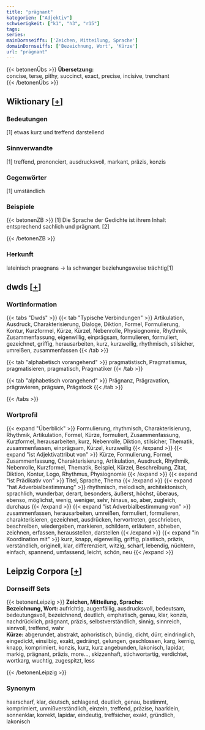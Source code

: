 ```yaml
---
title: "prägnant"
kategorien: ["Adjektiv"]
schwierigkeit: ["k1", "h3", "r15"]
tags:
series:
mainDornseiffs: ['Zeichen, Mitteilung, Sprache']
domainDornseiffs: ['Bezeichnung, Wort', 'Kürze']
url: "prägnant"
---
```


{{< betonenÜbs >}}
**Übersetzung:**  
concise, terse, pithy, succinct, exact, precise, incisive, trenchant  
{{< /betonenÜbs >}}

## Wiktionary [[+](https://de.wiktionary.org/wiki/prägnant)]

### Bedeutungen
[1] etwas kurz und treffend darstellend  

### Sinnverwandte
[1] treffend, prononciert, ausdrucksvoll, markant, präzis, konzis  

### Gegenwörter
[1] umständlich  

### Beispiele
{{< betonenZB >}}
[1] Die Sprache der Gedichte ist ihrem Inhalt entsprechend sachlich und prägnant. [2]  

{{< /betonenZB >}}
### Herkunft
lateinisch praegnans → la schwanger beziehungsweise trächtig[1]  



## dwds [[+](https://www.dwds.de/wb/prägnant)]

### Wortinformation
{{< tabs "Dwds" >}}
{{< tab "Typische Verbindungen" >}}
Artikulation, Ausdruck, Charakterisierung, Dialoge, Diktion, Formel, Formulierung, Kontur, Kurzformel, Kürze, Kürzel, Nebenrolle, Physiognomie, Rhythmik, Zusammenfassung, eigenwillig, einprägsam, formulieren, formuliert, gezeichnet, griffig, herausarbeiten, kurz, kurzweilig, rhythmisch, stilsicher, umreißen, zusammenfassen
{{< /tab >}}

{{< tab "alphabetisch vorangehend" >}}
pragmatistisch, Pragmatismus, pragmatisieren, pragmatisch, Pragmatiker
{{< /tab >}}

{{< tab "alphabetisch vorangehend" >}}
Prägnanz, Prägravation, prägravieren, prägsam, Prägstock
{{< /tab >}}

{{< /tabs >}}

### Wortprofil
{{< expand "Überblick" >}} Formulierung, rhythmisch, Charakterisierung, Rhythmik, Artikulation, Formel, Kürze, formuliert, Zusammenfassung, Kurzformel, herausarbeiten, kurz, Nebenrolle, Diktion, stilsicher, Thematik, zusammenfassen, einprägsam, Kürzel, kurzweilig {{< /expand >}}
{{< expand "ist Adjektivattribut von" >}} Kürze, Formulierung, Formel, Zusammenfassung, Charakterisierung, Artikulation, Ausdruck, Rhythmik, Nebenrolle, Kurzformel, Thematik, Beispiel, Kürzel, Beschreibung, Zitat, Diktion, Kontur, Logo, Rhythmus, Physiognomie {{< /expand >}}
{{< expand "ist Prädikativ von" >}} Titel, Sprache, Thema {{< /expand >}}
{{< expand "hat Adverbialbestimmung" >}} rhythmisch, melodisch, architektonisch, sprachlich, wunderbar, derart, besonders, äußerst, höchst, überaus, ebenso, möglichst, wenig, weniger, sehr, hinaus, so, aber, zugleich, durchaus {{< /expand >}}
{{< expand "ist Adverbialbestimmung von" >}} zusammenfassen, herausarbeiten, umreißen, formuliert, formulieren, charakterisieren, gezeichnet, ausdrücken, hervortreten, geschrieben, beschreiben, wiedergeben, markieren, schildern, erläutern, abheben, zeichnen, erfassen, herausstellen, darstellen {{< /expand >}}
{{< expand "in Koordination mit" >}} kurz, knapp, eigenwillig, griffig, plastisch, präzis, verständlich, originell, klar, differenziert, witzig, scharf, lebendig, nüchtern, einfach, spannend, umfassend, leicht, schön, neu {{< /expand >}}

## Leipzig Corpora [[+](https://corpora.uni-leipzig.de/en/res?word=prägnant&corpusId=deu_newscrawl-public_2018)]

### Dornseiff Sets
{{< betonenLeipzig >}}
**Zeichen, Mitteilung, Sprache:**  
**Bezeichnung, Wort:** aufrichtig, augenfällig, ausdrucksvoll, bedeutsam, bedeutungsvoll, bezeichnend, deutlich, emphatisch, genau, klar, konzis, nachdrücklich, prägnant, präzis, selbstverständlich, sinnig, sinnreich, sinnvoll, treffend, wahr  
**Kürze:** abgerundet, abstrakt, aphoristisch, bündig, dicht, dürr, eindringlich, eingedickt, einsilbig, exakt, gedrängt, gelungen, geschlossen, karg, kernig, knapp, komprimiert, konzis, kurz, kurz angebunden, lakonisch, lapidar, markig, prägnant, präzis, more..., skizzenhaft, stichwortartig, verdichtet, wortkarg, wuchtig, zugespitzt, less  

{{< /betonenLeipzig >}}

### Synonym
haarscharf, klar, deutsch, schlagend, deutlich, genau, bestimmt, komprimiert, unmißverständlich, einzeln, treffend, präzise, haarklein, sonnenklar, korrekt, lapidar, eindeutig, treffsicher, exakt, gründlich, lakonisch


